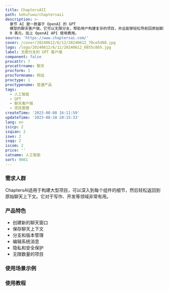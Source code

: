 ```yaml
---
title: ChaptersAII
path: kehufuwu/chaptersaii
description: >-
  章节 AI 是一款基于 OpenAI 的 GPT
  模型的聊天客户端，它可以无限分支，帮助用户构建复杂的项目，并且能够轻松导航回原始聊天上下文。该产品适用于写作、开发等领域，用户可以创建无限数量的项目，并进行分支和版本管理。项目数据完全保存在用户的浏览器中，保证隐私和安全。ChaptersAI的定价为每月
  9 美元，加上 OpenAI API 使用费用。
source: 'https://www.chaptersai.com/'
cover: /cover/20240612/6/12/20240612_78ce5488.jpg
logo: /logo/20240612/6/12/20240612_0855c0b5.jpg
label: 无限分支的 GPT 客户端
component: false
procattr: 7
procattrname: 聊天
procform: 1
procformname: 网站
proctype: 1
proctypename: 普通产品
tags:
  - 人工智能
  - GPT
  - 聊天客户端
  - 项目管理
createTime: '2023-08-08 16:11:59'
updateTime: '2023-08-18 20:15:33'
lang: en
isicp: 2
isqian: 2
iswx: 2
isqq: 2
iscom: 2
price: ''
catname: 人工智能
sort: 9661
---
```




### 需求人群
ChaptersAI适用于构建大型项目，可以深入到每个组件的细节，然后轻松返回到原始聊天上下文。它对于写作、开发等领域非常有用。

### 产品特色
- 创建新的聊天窗口
- 保存聊天上下文
- 分支和版本管理
- 编辑系统消息
- 隐私和安全保护
- 无限数量的项目

### 使用场景示例


### 使用教程


  
